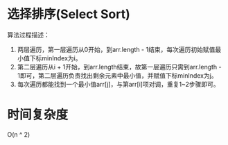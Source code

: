 # 选择排序(Select Sort)
算法过程描述：
1. 两层遍历，第一层遍历从0开始，到arr.length - 1结束，每次遍历初始赋值最小值下标minIndex为i。
2. 第二层遍历从i + 1开始，到arr.length结束，故第一层遍历只需到arr.length - 1即可，第二层遍历负责找出剩余元素中最小值，并赋值下标minIndex为j。
3. 每次遍历都能找到一个最小值arr[j]，与第arr[i]项对调，重复1~2步骤即可。

# 时间复杂度
O(n ^ 2)